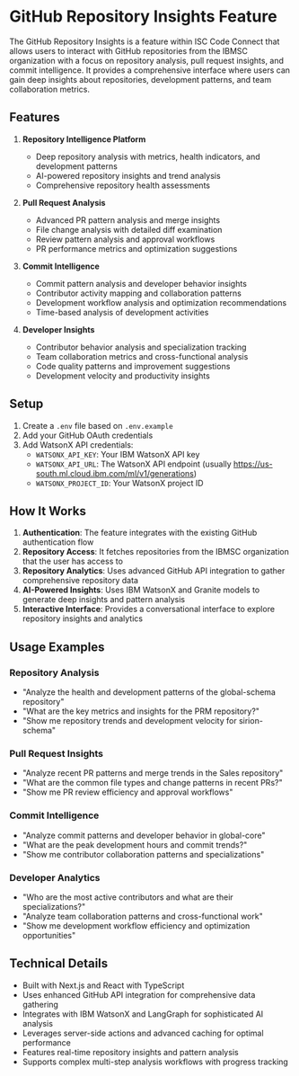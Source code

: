 # GitHub Repository Insights Feature

The GitHub Repository Insights is a feature within ISC Code Connect that allows users to interact with GitHub repositories from the IBMSC organization with a focus on repository analysis, pull request insights, and commit intelligence. It provides a comprehensive interface where users can gain deep insights about repositories, development patterns, and team collaboration metrics.

## Features

1. **Repository Intelligence Platform**

   - Deep repository analysis with metrics, health indicators, and development patterns
   - AI-powered repository insights and trend analysis
   - Comprehensive repository health assessments

2. **Pull Request Analysis**

   - Advanced PR pattern analysis and merge insights
   - File change analysis with detailed diff examination
   - Review pattern analysis and approval workflows
   - PR performance metrics and optimization suggestions

3. **Commit Intelligence**

   - Commit pattern analysis and developer behavior insights
   - Contributor activity mapping and collaboration patterns
   - Development workflow analysis and optimization recommendations
   - Time-based analysis of development activities

4. **Developer Insights**
   - Contributor behavior analysis and specialization tracking
   - Team collaboration metrics and cross-functional analysis
   - Code quality patterns and improvement suggestions
   - Development velocity and productivity insights

## Setup

1. Create a `.env` file based on `.env.example`
2. Add your GitHub OAuth credentials
3. Add WatsonX API credentials:
   - `WATSONX_API_KEY`: Your IBM WatsonX API key
   - `WATSONX_API_URL`: The WatsonX API endpoint (usually https://us-south.ml.cloud.ibm.com/ml/v1/generations)
   - `WATSONX_PROJECT_ID`: Your WatsonX project ID

## How It Works

1. **Authentication**: The feature integrates with the existing GitHub authentication flow
2. **Repository Access**: It fetches repositories from the IBMSC organization that the user has access to
3. **Repository Analytics**: Uses advanced GitHub API integration to gather comprehensive repository data
4. **AI-Powered Insights**: Uses IBM WatsonX and Granite models to generate deep insights and pattern analysis
5. **Interactive Interface**: Provides a conversational interface to explore repository insights and analytics

## Usage Examples

### Repository Analysis
- "Analyze the health and development patterns of the global-schema repository"
- "What are the key metrics and insights for the PRM repository?"
- "Show me repository trends and development velocity for sirion-schema"

### Pull Request Insights
- "Analyze recent PR patterns and merge trends in the Sales repository"
- "What are the common file types and change patterns in recent PRs?"
- "Show me PR review efficiency and approval workflows"

### Commit Intelligence  
- "Analyze commit patterns and developer behavior in global-core"
- "What are the peak development hours and commit trends?"
- "Show me contributor collaboration patterns and specializations"

### Developer Analytics
- "Who are the most active contributors and what are their specializations?"
- "Analyze team collaboration patterns and cross-functional work"
- "Show me development workflow efficiency and optimization opportunities"

## Technical Details

- Built with Next.js and React with TypeScript
- Uses enhanced GitHub API integration for comprehensive data gathering
- Integrates with IBM WatsonX and LangGraph for sophisticated AI analysis
- Leverages server-side actions and advanced caching for optimal performance
- Features real-time repository insights and pattern analysis
- Supports complex multi-step analysis workflows with progress tracking

